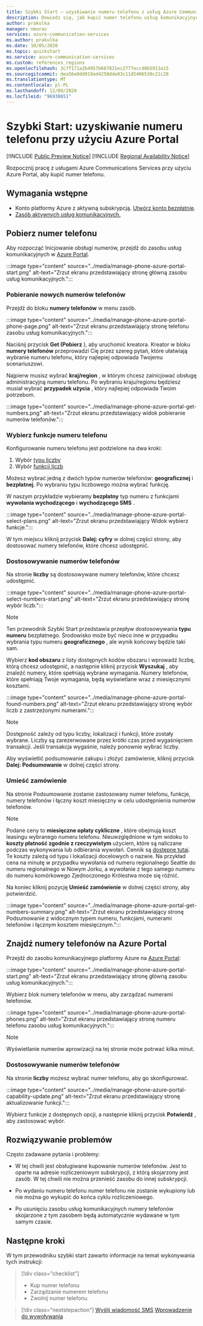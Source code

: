 ```yaml
---
title: Szybki Start — uzyskiwanie numeru telefonu z usług Azure Communications Services
description: Dowiedz się, jak kupić numer telefonu usług komunikacyjnych za pomocą Azure Portal.
author: prakulka
manager: nmurav
services: azure-communication-services
ms.author: prakulka
ms.date: 10/05/2020
ms.topic: quickstart
ms.service: azure-communication-services
ms.custom: references_regions
ms.openlocfilehash: 3c7f171a2b4957b687831ec2777ecc40b5913a15
ms.sourcegitcommit: dea56e0dd919ad4250dde03c11d5406530c21c28
ms.translationtype: MT
ms.contentlocale: pl-PL
ms.lasthandoff: 12/09/2020
ms.locfileid: "96938651"
---
```

# <a name="quickstart-get-a-phone-number-using-the-azure-portal"></a>Szybki Start: uzyskiwanie numeru telefonu przy użyciu Azure Portal

[!INCLUDE [Public Preview Notice](../../includes/public-preview-include.md)]
[!INCLUDE [Regional Availability Notice](../../includes/regional-availability-include.md)]

Rozpocznij pracę z usługami Azure Communications Services przy użyciu Azure Portal, aby kupić numer telefonu.

## <a name="prerequisites"></a>Wymagania wstępne

- Konto platformy Azure z aktywną subskrypcją. [Utwórz konto bezpłatnie](https://azure.microsoft.com/free/?WT.mc_id=A261C142F).
- [Zasób aktywnych usług komunikacyjnych.](../create-communication-resource.md)

## <a name="get-a-phone-number"></a>Pobierz numer telefonu

Aby rozpocząć Inicjowanie obsługi numerów, przejdź do zasobu usług komunikacyjnych w [Azure Portal](https://portal.azure.com).

:::image type="content" source="../media/manage-phone-azure-portal-start.png" alt-text="Zrzut ekranu przedstawiający stronę główną zasobu usług komunikacyjnych.":::

### <a name="getting-new-phone-numbers"></a>Pobieranie nowych numerów telefonów

Przejdź do bloku **numery telefonów** w menu zasób.

:::image type="content" source="../media/manage-phone-azure-portal-phone-page.png" alt-text="Zrzut ekranu przedstawiający stronę telefonu zasobu usług komunikacyjnych.":::

Naciśnij przycisk **Get (Pobierz** ), aby uruchomić kreatora. Kreator w bloku **numery telefonów** przeprowadzi Cię przez szereg pytań, które ułatwiają wybranie numeru telefonu, który najlepiej odpowiada Twojemu scenariuszowi. 

Najpierw musisz wybrać **kraj/region** , w którym chcesz zainicjować obsługę administracyjną numeru telefonu. Po wybraniu kraju/regionu będziesz musiał wybrać **przypadek użycia** , który najlepiej odpowiada Twoim potrzebom. 

:::image type="content" source="../media/manage-phone-azure-portal-get-numbers.png" alt-text="Zrzut ekranu przedstawiający widok pobieranie numerów telefonów.":::

### <a name="select-your-phone-number-features"></a>Wybierz funkcje numeru telefonu

Konfigurowanie numeru telefonu jest podzielone na dwa kroki: 

1. Wybór [typu liczby](../../concepts/telephony-sms/plan-solution.md#phone-number-types-in-azure-communication-services)
2. Wybór [funkcji liczb](../../concepts/telephony-sms/plan-solution.md#phone-number-features-in-azure-communication-services)

Możesz wybrać jedną z dwóch typów numerów telefonów: **geograficznej** i **bezpłatnej**. Po wybraniu typu liczbowego można wybrać funkcję.

W naszym przykładzie wybieramy **bezpłatny** typ numeru z funkcjami **wywołania wychodzącego** i **wychodzącego SMS** .

:::image type="content" source="../media/manage-phone-azure-portal-select-plans.png" alt-text="Zrzut ekranu przedstawiający Widok wybierz funkcje.":::

W tym miejscu kliknij przycisk **Dalej: cyfry** w dolnej części strony, aby dostosować numery telefonów, które chcesz udostępnić.

### <a name="customizing-phone-numbers"></a>Dostosowywanie numerów telefonów

Na stronie **liczby** są dostosowywane numery telefonów, które chcesz udostępnić.

:::image type="content" source="../media/manage-phone-azure-portal-select-numbers-start.png" alt-text="Zrzut ekranu przedstawiający stronę wybór liczb.":::

> [!NOTE]
> Ten przewodnik Szybki Start przedstawia przepływ dostosowywania **typu numeru** bezpłatnego. Środowisko może być nieco inne w przypadku wybrania typu numeru **geograficznego** , ale wynik końcowy będzie taki sam.

Wybierz **kod obszaru** z listy dostępnych kodów obszaru i wprowadź liczbę, którą chcesz udostępnić, a następnie kliknij przycisk **Wyszukaj** , aby znaleźć numery, które spełniają wybrane wymagania. Numery telefonów, które spełniają Twoje wymagania, będą wyświetlane wraz z miesięcznymi kosztami.

:::image type="content" source="../media/manage-phone-azure-portal-found-numbers.png" alt-text="Zrzut ekranu przedstawiający stronę wybór liczb z zastrzeżonymi numerami.":::

> [!NOTE]
> Dostępność zależy od typu liczby, lokalizacji i funkcji, które zostały wybrane.
> Liczby są zarezerwowane przez krótki czas przed wygaśnięciem transakcji. Jeśli transakcja wygaśnie, należy ponownie wybrać liczby.

Aby wyświetlić podsumowanie zakupu i złożyć zamówienie, kliknij przycisk **Dalej: Podsumowanie** w dolnej części strony.

### <a name="place-order"></a>Umieść zamówienie

Na stronie Podsumowanie zostanie zastosowany numer telefonu, funkcje, numery telefonów i łączny koszt miesięczny w celu udostępnienia numerów telefonów.

> [!NOTE]
> Podane ceny to **miesięczne opłaty cykliczne** , które obejmują koszt leasingu wybranego numeru telefonu. Nieuwzględnione w tym widoku to **koszty płatność zgodnie z rzeczywistym** użyciem, które są naliczane podczas wykonywania lub odbierania wywołań. Cennik są [dostępne tutaj](../../concepts/pricing.md). Te koszty zależą od typu i lokalizacji docelowych o nazwie. Na przykład cena na minutę w przypadku wywołania od numeru regionalnego Seattle do numeru regionalnego w Nowym Jorku, a wywołanie z tego samego numeru do numeru komórkowego Zjednoczonego Królestwa może się różnić.

Na koniec kliknij pozycję **Umieść zamówienie** w dolnej części strony, aby potwierdzić.

:::image type="content" source="../media/manage-phone-azure-portal-get-numbers-summary.png" alt-text="Zrzut ekranu przedstawiający stronę Podsumowanie z widocznym typem numeru, funkcjami, numerami telefonów i łącznym kosztem miesięcznym.":::

## <a name="find-your-phone-numbers-on-the-azure-portal"></a>Znajdź numery telefonów na Azure Portal

Przejdź do zasobu komunikacyjnego platformy Azure na [Azure Portal](https://portal.azure.com):

:::image type="content" source="../media/manage-phone-azure-portal-start.png" alt-text="Zrzut ekranu przedstawiający stronę główną zasobu usług komunikacyjnych.":::

Wybierz blok numery telefonów w menu, aby zarządzać numerami telefonów.

:::image type="content" source="../media/manage-phone-azure-portal-phones.png" alt-text="Zrzut ekranu przedstawiający stronę numeru telefonu zasobu usług komunikacyjnych.":::

> [!NOTE]
> Wyświetlanie numerów aprowizacji na tej stronie może potrwać kilka minut.


### <a name="customizing-phone-numbers"></a>Dostosowywanie numerów telefonów

Na stronie **liczby** możesz wybrać numer telefonu, aby go skonfigurować.

:::image type="content" source="../media/manage-phone-azure-portal-capability-update.png" alt-text="Zrzut ekranu przedstawiający stronę aktualizowanie funkcji.":::

Wybierz funkcje z dostępnych opcji, a następnie kliknij przycisk **Potwierdź** , aby zastosować wybór.

## <a name="troubleshooting"></a>Rozwiązywanie problemów

Często zadawane pytania i problemy:

- W tej chwili jest obsługiwane kupowanie numerów telefonów. Jest to oparte na adresie rozliczeniowym subskrypcji, z którą skojarzony jest zasób. W tej chwili nie można przenieść zasobu do innej subskrypcji.

- Po wydaniu numeru telefonu numer telefonu nie zostanie wykupiony lub nie można go wykupić do końca cyklu rozliczeniowego.

- Po usunięciu zasobu usług komunikacyjnych numery telefonów skojarzone z tym zasobem będą automatycznie wydawane w tym samym czasie.

## <a name="next-steps"></a>Następne kroki

W tym przewodniku szybki start zawarto informacje na temat wykonywania tych instrukcji:

> [!div class="checklist"]
> * Kup numer telefonu
> * Zarządzanie numerem telefonu
> * Zwolnij numer telefonu

> [!div class="nextstepaction"]
> [Wyślij wiadomość SMS](../telephony-sms/send.md) 
>  [Wprowadzenie do wywoływania](../voice-video-calling/getting-started-with-calling.md)
